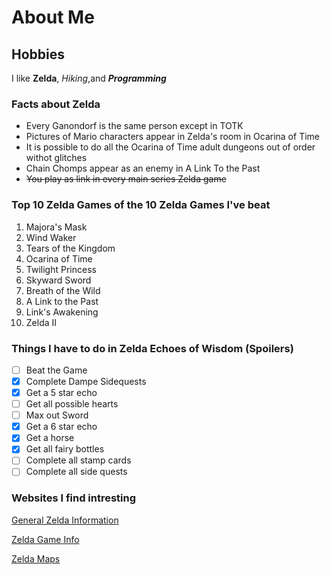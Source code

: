 # About Me
## Hobbies
I like **Zelda**, *Hiking*,and  **_Programming_**
### Facts about Zelda
* Every Ganondorf is the same person except in TOTK
* Pictures of Mario characters appear in Zelda's room in Ocarina of Time
* It is possible to do all the Ocarina of Time adult dungeons out of order withot glitches
* Chain Chomps appear as an enemy in A Link To the Past
* ~~You play as link in every main series Zelda game~~
### Top 10 Zelda Games of the 10 Zelda Games I've beat
1. Majora's Mask
2. Wind Waker
3. Tears of the Kingdom
4. Ocarina of Time
5. Twilight Princess
6. Skyward Sword
7. Breath of the Wild
8. A Link to the Past
9. Link's Awakening
10. Zelda II
### Things I have to do in Zelda Echoes of Wisdom (Spoilers)
* [ ] Beat the Game
* [x] Complete Dampe Sidequests
* [x] Get a 5 star echo
* [ ] Get all possible hearts
* [ ] Max out Sword
* [x] Get a 6 star echo
* [x] Get a horse
* [x] Get all fairy bottles
* [ ] Complete all stamp cards
* [ ] Complete all side quests

### Websites I find intresting
[General Zelda Information](https://zelda.fandom.com/wiki/Main_Page)

[Zelda Game Info](https://www.zeldadungeon.net/)

[Zelda Maps](https://zeldacentral.com/)